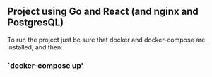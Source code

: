 ## Project using Go and React (and nginx and PostgresQL)

To run the project just be sure that docker and docker-compose are installed, and then:

### `docker-compose up'

